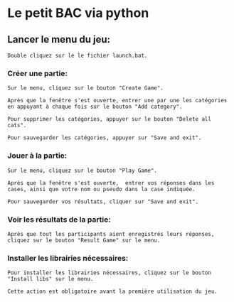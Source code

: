 # **Le petit BAC via python**


## Lancer le menu du jeu:

    Double cliquez sur le le fichier launch.bat.

### Créer une partie:
    
    Sur le menu, cliquez sur le bouton "Create Game".

    Après que la fenêtre s'est ouverte, entrer une par une les catégories en appuyant à chaque fois sur le bouton "Add category".

    Pour supprimer les catégories, appuyer sur le bouton "Delete all cats".

    Pour sauvegarder les catégories, appuyer sur "Save and exit".

### Jouer à la partie:

    Sur le menu, cliquez sur le bouton "Play Game".

    Après que la fenêtre s'est ouverte,  entrer vos réponses dans les cases, ainsi que votre nom ou pseudo dans la case indiquée.

    Pour sauvegarder vos résultats, cliquer sur "Save and exit".

### Voir les résultats de la partie:

    Après que tout les participants aient enregistrés leurs réponses, cliquez sur le bouton "Result Game" sur le menu.

### Installer les librairies nécessaires:

    Pour installer les librairies nécessaires, cliquez sur le bouton "Install libs" sur le menu.
    
    Cette action est obligatoire avant la première utilisation du jeu.